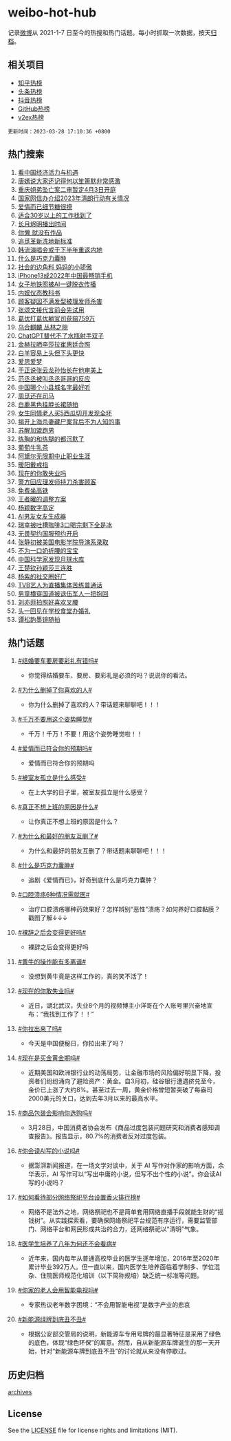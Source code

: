 # weibo-hot-hub

记录[微博](https://www.weibo.com)从 2021-1-7 日至今的热搜和热门话题。每小时抓取一次数据，按天[归档](archives)。

## 相关项目

- [知乎热榜](https://github.com/lonnyzhang423/zhihu-hot-hub)
- [头条热榜](https://github.com/lonnyzhang423/toutiao-hot-hub)
- [抖音热榜](https://github.com/lonnyzhang423/douyin-hot-hub)
- [GitHub热榜](https://github.com/lonnyzhang423/github-hot-hub)
- [v2ex热榜](https://github.com/lonnyzhang423/v2ex-hot-hub)


`更新时间：2023-03-28 17:10:36 +0800`

## 热门搜索

1. [看中国经济活力与机遇](https://m.weibo.cn/search?containerid=100103type%3D1%26t%3D10%26q%3D%23%E7%9C%8B%E4%B8%AD%E5%9B%BD%E7%BB%8F%E6%B5%8E%E6%B4%BB%E5%8A%9B%E4%B8%8E%E6%9C%BA%E9%81%87%23&stream_entry_id=51&isnewpage=1&extparam=seat%3D1%26filter_type%3Drealtimehot%26pos%3D0%26dgr%3D0%26cate%3D10103%26stream_entry_id%3D51%26c_type%3D51%26display_time%3D1679994635%26pre_seqid%3D1679994635544012709292&luicode=10000011&lfid=106003type%253D25%2526t%253D3%2526disable_hot%253D1%2526filter_type%253Drealtimehot)
1. [唐嫣说大家还记得何以笙箫默非常感激](https://m.weibo.cn/search?containerid=100103type%3D1%26t%3D10%26q%3D%23%E5%94%90%E5%AB%A3%E8%AF%B4%E5%A4%A7%E5%AE%B6%E8%BF%98%E8%AE%B0%E5%BE%97%E4%BD%95%E4%BB%A5%E7%AC%99%E7%AE%AB%E9%BB%98%E9%9D%9E%E5%B8%B8%E6%84%9F%E6%BF%80%23&stream_entry_id=31&isnewpage=1&extparam=seat%3D1%26filter_type%3Drealtimehot%26pos%3D0%26lcate%3D5001%26realpos%3D1%26dgr%3D0%26flag%3D2%26c_type%3D31%26q%3D%2523%25E5%2594%2590%25E5%25AB%25A3%25E8%25AF%25B4%25E5%25A4%25A7%25E5%25AE%25B6%25E8%25BF%2598%25E8%25AE%25B0%25E5%25BE%2597%25E4%25BD%2595%25E4%25BB%25A5%25E7%25AC%2599%25E7%25AE%25AB%25E9%25BB%2598%25E9%259D%259E%25E5%25B8%25B8%25E6%2584%259F%25E6%25BF%2580%2523%26band_rank%3D1%26cate%3D5001%26stream_entry_id%3D31%26display_time%3D1679994635%26pre_seqid%3D1679994635544012709292&luicode=10000011&lfid=106003type%253D25%2526t%253D3%2526disable_hot%253D1%2526filter_type%253Drealtimehot)
1. [重庆姐弟坠亡案二审暂定4月3日开庭](https://m.weibo.cn/search?containerid=100103type%3D1%26t%3D10%26q%3D%23%E9%87%8D%E5%BA%86%E5%A7%90%E5%BC%9F%E5%9D%A0%E4%BA%A1%E6%A1%88%E4%BA%8C%E5%AE%A1%E6%9A%82%E5%AE%9A4%E6%9C%883%E6%97%A5%E5%BC%80%E5%BA%AD%23&stream_entry_id=31&isnewpage=1&extparam=seat%3D1%26filter_type%3Drealtimehot%26pos%3D1%26lcate%3D5001%26realpos%3D2%26dgr%3D0%26flag%3D1%26c_type%3D31%26q%3D%2523%25E9%2587%258D%25E5%25BA%2586%25E5%25A7%2590%25E5%25BC%259F%25E5%259D%25A0%25E4%25BA%25A1%25E6%25A1%2588%25E4%25BA%258C%25E5%25AE%25A1%25E6%259A%2582%25E5%25AE%259A4%25E6%259C%25883%25E6%2597%25A5%25E5%25BC%2580%25E5%25BA%25AD%2523%26band_rank%3D2%26cate%3D5001%26stream_entry_id%3D31%26display_time%3D1679994635%26pre_seqid%3D1679994635544012709292&luicode=10000011&lfid=106003type%253D25%2526t%253D3%2526disable_hot%253D1%2526filter_type%253Drealtimehot)
1. [国家网信办介绍2023年清朗行动有关情况](https://m.weibo.cn/search?containerid=100103type%3D1%26t%3D10%26q%3D%23%E5%9B%BD%E5%AE%B6%E7%BD%91%E4%BF%A1%E5%8A%9E%E4%BB%8B%E7%BB%8D2023%E5%B9%B4%E6%B8%85%E6%9C%97%E8%A1%8C%E5%8A%A8%E6%9C%89%E5%85%B3%E6%83%85%E5%86%B5%23&stream_entry_id=31&isnewpage=1&extparam=seat%3D1%26filter_type%3Drealtimehot%26pos%3D2%26lcate%3D5001%26realpos%3D3%26dgr%3D0%26flag%3D0%26c_type%3D31%26q%3D%2523%25E5%259B%25BD%25E5%25AE%25B6%25E7%25BD%2591%25E4%25BF%25A1%25E5%258A%259E%25E4%25BB%258B%25E7%25BB%258D2023%25E5%25B9%25B4%25E6%25B8%2585%25E6%259C%2597%25E8%25A1%258C%25E5%258A%25A8%25E6%259C%2589%25E5%2585%25B3%25E6%2583%2585%25E5%2586%25B5%2523%26band_rank%3D3%26cate%3D5001%26stream_entry_id%3D31%26display_time%3D1679994635%26pre_seqid%3D1679994635544012709292&luicode=10000011&lfid=106003type%253D25%2526t%253D3%2526disable_hot%253D1%2526filter_type%253Drealtimehot)
1. [爱情而已细节糖很撩](https://m.weibo.cn/search?containerid=100103type%3D1%26t%3D10%26q%3D%23%E7%88%B1%E6%83%85%E8%80%8C%E5%B7%B2%E7%BB%86%E8%8A%82%E7%B3%96%E5%BE%88%E6%92%A9%23&stream_entry_id=31&isnewpage=1&extparam=seat%3D1%26filter_type%3Drealtimehot%26pos%3D3%26lcate%3D5001%26stream_entry_id%3D31%26dgr%3D0%26cate%3D5001%26c_type%3D31%26q%3D%2523%25E7%2588%25B1%25E6%2583%2585%25E8%2580%258C%25E5%25B7%25B2%25E7%25BB%2586%25E8%258A%2582%25E7%25B3%2596%25E5%25BE%2588%25E6%2592%25A9%2523%26topic_ad%3D1%26adid%3D184198%26band_rank%3D4%26display_time%3D1679994635%26pre_seqid%3D1679994635544012709292&luicode=10000011&lfid=106003type%253D25%2526t%253D3%2526disable_hot%253D1%2526filter_type%253Drealtimehot)
1. [适合30岁以上的工作找到了](https://m.weibo.cn/search?containerid=100103type%3D1%26t%3D10%26q%3D%23%E9%80%82%E5%90%8830%E5%B2%81%E4%BB%A5%E4%B8%8A%E7%9A%84%E5%B7%A5%E4%BD%9C%E6%89%BE%E5%88%B0%E4%BA%86%23&stream_entry_id=31&isnewpage=1&extparam=seat%3D1%26filter_type%3Drealtimehot%26pos%3D4%26lcate%3D5001%26realpos%3D4%26dgr%3D0%26flag%3D0%26c_type%3D31%26q%3D%2523%25E9%2580%2582%25E5%2590%258830%25E5%25B2%2581%25E4%25BB%25A5%25E4%25B8%258A%25E7%259A%2584%25E5%25B7%25A5%25E4%25BD%259C%25E6%2589%25BE%25E5%2588%25B0%25E4%25BA%2586%2523%26band_rank%3D4%26cate%3D5001%26stream_entry_id%3D31%26display_time%3D1679994635%26pre_seqid%3D1679994635544012709292&luicode=10000011&lfid=106003type%253D25%2526t%253D3%2526disable_hot%253D1%2526filter_type%253Drealtimehot)
1. [长月烬明播出时间](https://m.weibo.cn/search?containerid=100103type%3D1%26t%3D10%26q%3D%E9%95%BF%E6%9C%88%E7%83%AC%E6%98%8E%E6%92%AD%E5%87%BA%E6%97%B6%E9%97%B4&stream_entry_id=31&isnewpage=1&extparam=seat%3D1%26filter_type%3Drealtimehot%26pos%3D5%26lcate%3D5001%26realpos%3D5%26dgr%3D0%26flag%3D1%26c_type%3D31%26q%3D%25E9%2595%25BF%25E6%259C%2588%25E7%2583%25AC%25E6%2598%258E%25E6%2592%25AD%25E5%2587%25BA%25E6%2597%25B6%25E9%2597%25B4%26band_rank%3D5%26cate%3D5001%26stream_entry_id%3D31%26display_time%3D1679994635%26pre_seqid%3D1679994635544012709292&luicode=10000011&lfid=106003type%253D25%2526t%253D3%2526disable_hot%253D1%2526filter_type%253Drealtimehot)
1. [你懒 就没有作品](https://m.weibo.cn/search?containerid=100103type%3D1%26t%3D10%26q%3D%E4%BD%A0%E6%87%92+%E5%B0%B1%E6%B2%A1%E6%9C%89%E4%BD%9C%E5%93%81&stream_entry_id=31&isnewpage=1&extparam=seat%3D1%26filter_type%3Drealtimehot%26pos%3D6%26lcate%3D5001%26realpos%3D6%26dgr%3D0%26flag%3D16%26c_type%3D31%26q%3D%25E4%25BD%25A0%25E6%2587%2592%2520%25E5%25B0%25B1%25E6%25B2%25A1%25E6%259C%2589%25E4%25BD%259C%25E5%2593%2581%26band_rank%3D6%26cate%3D5001%26stream_entry_id%3D31%26display_time%3D1679994635%26pre_seqid%3D1679994635544012709292&luicode=10000011&lfid=106003type%253D25%2526t%253D3%2526disable_hot%253D1%2526filter_type%253Drealtimehot)
1. [追觅革新洗地新标准](https://m.weibo.cn/search?containerid=100103type%3D1%26t%3D10%26q%3D%23%E8%BF%BD%E8%A7%85%E9%9D%A9%E6%96%B0%E6%B4%97%E5%9C%B0%E6%96%B0%E6%A0%87%E5%87%86%23&stream_entry_id=31&isnewpage=1&extparam=seat%3D1%26filter_type%3Drealtimehot%26pos%3D7%26lcate%3D5001%26stream_entry_id%3D31%26dgr%3D0%26cate%3D5001%26c_type%3D31%26q%3D%2523%25E8%25BF%25BD%25E8%25A7%2585%25E9%259D%25A9%25E6%2596%25B0%25E6%25B4%2597%25E5%259C%25B0%25E6%2596%25B0%25E6%25A0%2587%25E5%2587%2586%2523%26topic_ad%3D1%26adid%3D183690%26band_rank%3D7%26display_time%3D1679994635%26pre_seqid%3D1679994635544012709292&luicode=10000011&lfid=106003type%253D25%2526t%253D3%2526disable_hot%253D1%2526filter_type%253Drealtimehot)
1. [韩流演唱会或于下半年重返内地](https://m.weibo.cn/search?containerid=100103type%3D1%26t%3D10%26q%3D%23%E9%9F%A9%E6%B5%81%E6%BC%94%E5%94%B1%E4%BC%9A%E6%88%96%E4%BA%8E%E4%B8%8B%E5%8D%8A%E5%B9%B4%E9%87%8D%E8%BF%94%E5%86%85%E5%9C%B0%23&stream_entry_id=31&isnewpage=1&extparam=seat%3D1%26filter_type%3Drealtimehot%26pos%3D8%26lcate%3D5001%26realpos%3D7%26dgr%3D0%26flag%3D1%26c_type%3D31%26q%3D%2523%25E9%259F%25A9%25E6%25B5%2581%25E6%25BC%2594%25E5%2594%25B1%25E4%25BC%259A%25E6%2588%2596%25E4%25BA%258E%25E4%25B8%258B%25E5%258D%258A%25E5%25B9%25B4%25E9%2587%258D%25E8%25BF%2594%25E5%2586%2585%25E5%259C%25B0%2523%26band_rank%3D7%26cate%3D5001%26stream_entry_id%3D31%26display_time%3D1679994635%26pre_seqid%3D1679994635544012709292&luicode=10000011&lfid=106003type%253D25%2526t%253D3%2526disable_hot%253D1%2526filter_type%253Drealtimehot)
1. [什么是巧克力囊肿](https://m.weibo.cn/search?containerid=100103type%3D1%26t%3D10%26q%3D%23%E4%BB%80%E4%B9%88%E6%98%AF%E5%B7%A7%E5%85%8B%E5%8A%9B%E5%9B%8A%E8%82%BF%23&stream_entry_id=31&isnewpage=1&extparam=seat%3D1%26filter_type%3Drealtimehot%26pos%3D9%26lcate%3D5001%26realpos%3D8%26dgr%3D0%26flag%3D0%26c_type%3D31%26q%3D%2523%25E4%25BB%2580%25E4%25B9%2588%25E6%2598%25AF%25E5%25B7%25A7%25E5%2585%258B%25E5%258A%259B%25E5%259B%258A%25E8%2582%25BF%2523%26band_rank%3D8%26cate%3D5001%26stream_entry_id%3D31%26display_time%3D1679994635%26pre_seqid%3D1679994635544012709292&luicode=10000011&lfid=106003type%253D25%2526t%253D3%2526disable_hot%253D1%2526filter_type%253Drealtimehot)
1. [社会的边角料 妈妈的小骄傲](https://m.weibo.cn/search?containerid=100103type%3D1%26t%3D10%26q%3D%E7%A4%BE%E4%BC%9A%E7%9A%84%E8%BE%B9%E8%A7%92%E6%96%99+%E5%A6%88%E5%A6%88%E7%9A%84%E5%B0%8F%E9%AA%84%E5%82%B2&stream_entry_id=31&isnewpage=1&extparam=seat%3D1%26filter_type%3Drealtimehot%26pos%3D10%26lcate%3D5001%26realpos%3D9%26dgr%3D0%26flag%3D0%26c_type%3D31%26q%3D%25E7%25A4%25BE%25E4%25BC%259A%25E7%259A%2584%25E8%25BE%25B9%25E8%25A7%2592%25E6%2596%2599%2520%25E5%25A6%2588%25E5%25A6%2588%25E7%259A%2584%25E5%25B0%258F%25E9%25AA%2584%25E5%2582%25B2%26band_rank%3D9%26cate%3D5001%26stream_entry_id%3D31%26display_time%3D1679994635%26pre_seqid%3D1679994635544012709292&luicode=10000011&lfid=106003type%253D25%2526t%253D3%2526disable_hot%253D1%2526filter_type%253Drealtimehot)
1. [iPhone13成2022年中国最畅销手机](https://m.weibo.cn/search?containerid=100103type%3D1%26t%3D10%26q%3D%23iPhone13%E6%88%902022%E5%B9%B4%E4%B8%AD%E5%9B%BD%E6%9C%80%E7%95%85%E9%94%80%E6%89%8B%E6%9C%BA%23&stream_entry_id=31&isnewpage=1&extparam=seat%3D1%26filter_type%3Drealtimehot%26pos%3D11%26lcate%3D5001%26realpos%3D10%26dgr%3D0%26flag%3D0%26c_type%3D31%26q%3D%2523iPhone13%25E6%2588%25902022%25E5%25B9%25B4%25E4%25B8%25AD%25E5%259B%25BD%25E6%259C%2580%25E7%2595%2585%25E9%2594%2580%25E6%2589%258B%25E6%259C%25BA%2523%26band_rank%3D10%26cate%3D5001%26stream_entry_id%3D31%26display_time%3D1679994635%26pre_seqid%3D1679994635544012709292&luicode=10000011&lfid=106003type%253D25%2526t%253D3%2526disable_hot%253D1%2526filter_type%253Drealtimehot)
1. [女子地铁照被AI一键脱衣传播](https://m.weibo.cn/search?containerid=100103type%3D1%26t%3D10%26q%3D%23%E5%A5%B3%E5%AD%90%E5%9C%B0%E9%93%81%E7%85%A7%E8%A2%ABAI%E4%B8%80%E9%94%AE%E8%84%B1%E8%A1%A3%E4%BC%A0%E6%92%AD%23&stream_entry_id=31&isnewpage=1&extparam=seat%3D1%26filter_type%3Drealtimehot%26pos%3D12%26lcate%3D5001%26realpos%3D11%26dgr%3D0%26flag%3D2%26c_type%3D31%26q%3D%2523%25E5%25A5%25B3%25E5%25AD%2590%25E5%259C%25B0%25E9%2593%2581%25E7%2585%25A7%25E8%25A2%25ABAI%25E4%25B8%2580%25E9%2594%25AE%25E8%2584%25B1%25E8%25A1%25A3%25E4%25BC%25A0%25E6%2592%25AD%2523%26band_rank%3D11%26cate%3D5001%26stream_entry_id%3D31%26display_time%3D1679994635%26pre_seqid%3D1679994635544012709292&luicode=10000011&lfid=106003type%253D25%2526t%253D3%2526disable_hot%253D1%2526filter_type%253Drealtimehot)
1. [内娱仪态教科书](https://m.weibo.cn/search?containerid=100103type%3D1%26t%3D10%26q%3D%23%E5%86%85%E5%A8%B1%E4%BB%AA%E6%80%81%E6%95%99%E7%A7%91%E4%B9%A6%23&stream_entry_id=31&isnewpage=1&extparam=seat%3D1%26filter_type%3Drealtimehot%26pos%3D13%26lcate%3D5001%26realpos%3D12%26dgr%3D0%26flag%3D1%26c_type%3D31%26q%3D%2523%25E5%2586%2585%25E5%25A8%25B1%25E4%25BB%25AA%25E6%2580%2581%25E6%2595%2599%25E7%25A7%2591%25E4%25B9%25A6%2523%26band_rank%3D12%26cate%3D5001%26stream_entry_id%3D31%26display_time%3D1679994635%26pre_seqid%3D1679994635544012709292&luicode=10000011&lfid=106003type%253D25%2526t%253D3%2526disable_hot%253D1%2526filter_type%253Drealtimehot)
1. [顾客疑因不满发型被理发师杀害](https://m.weibo.cn/search?containerid=100103type%3D1%26t%3D10%26q%3D%23%E9%A1%BE%E5%AE%A2%E7%96%91%E5%9B%A0%E4%B8%8D%E6%BB%A1%E5%8F%91%E5%9E%8B%E8%A2%AB%E7%90%86%E5%8F%91%E5%B8%88%E6%9D%80%E5%AE%B3%23&stream_entry_id=31&isnewpage=1&extparam=seat%3D1%26filter_type%3Drealtimehot%26pos%3D14%26lcate%3D5001%26realpos%3D13%26dgr%3D0%26flag%3D0%26c_type%3D31%26q%3D%2523%25E9%25A1%25BE%25E5%25AE%25A2%25E7%2596%2591%25E5%259B%25A0%25E4%25B8%258D%25E6%25BB%25A1%25E5%258F%2591%25E5%259E%258B%25E8%25A2%25AB%25E7%2590%2586%25E5%258F%2591%25E5%25B8%2588%25E6%259D%2580%25E5%25AE%25B3%2523%26band_rank%3D13%26cate%3D5001%26stream_entry_id%3D31%26display_time%3D1679994635%26pre_seqid%3D1679994635544012709292&luicode=10000011&lfid=106003type%253D25%2526t%253D3%2526disable_hot%253D1%2526filter_type%253Drealtimehot)
1. [张颂文接代言前会先试用](https://m.weibo.cn/search?containerid=100103type%3D1%26t%3D10%26q%3D%23%E5%BC%A0%E9%A2%82%E6%96%87%E6%8E%A5%E4%BB%A3%E8%A8%80%E5%89%8D%E4%BC%9A%E5%85%88%E8%AF%95%E7%94%A8%23&stream_entry_id=31&isnewpage=1&extparam=seat%3D1%26filter_type%3Drealtimehot%26pos%3D15%26lcate%3D5001%26realpos%3D14%26dgr%3D0%26flag%3D1%26c_type%3D31%26q%3D%2523%25E5%25BC%25A0%25E9%25A2%2582%25E6%2596%2587%25E6%258E%25A5%25E4%25BB%25A3%25E8%25A8%2580%25E5%2589%258D%25E4%25BC%259A%25E5%2585%2588%25E8%25AF%2595%25E7%2594%25A8%2523%26band_rank%3D14%26cate%3D5001%26stream_entry_id%3D31%26display_time%3D1679994635%26pre_seqid%3D1679994635544012709292&luicode=10000011&lfid=106003type%253D25%2526t%253D3%2526disable_hot%253D1%2526filter_type%253Drealtimehot)
1. [葛优打葛优躺官司获赔759万](https://m.weibo.cn/search?containerid=100103type%3D1%26t%3D10%26q%3D%23%E8%91%9B%E4%BC%98%E6%89%93%E8%91%9B%E4%BC%98%E8%BA%BA%E5%AE%98%E5%8F%B8%E8%8E%B7%E8%B5%94759%E4%B8%87%23&stream_entry_id=31&isnewpage=1&extparam=seat%3D1%26filter_type%3Drealtimehot%26pos%3D16%26lcate%3D5001%26realpos%3D15%26dgr%3D0%26flag%3D1%26c_type%3D31%26q%3D%2523%25E8%2591%259B%25E4%25BC%2598%25E6%2589%2593%25E8%2591%259B%25E4%25BC%2598%25E8%25BA%25BA%25E5%25AE%2598%25E5%258F%25B8%25E8%258E%25B7%25E8%25B5%2594759%25E4%25B8%2587%2523%26band_rank%3D15%26cate%3D5001%26stream_entry_id%3D31%26display_time%3D1679994635%26pre_seqid%3D1679994635544012709292&luicode=10000011&lfid=106003type%253D25%2526t%253D3%2526disable_hot%253D1%2526filter_type%253Drealtimehot)
1. [乌合麒麟 丛林之隙](https://m.weibo.cn/search?containerid=100103type%3D1%26t%3D10%26q%3D%E4%B9%8C%E5%90%88%E9%BA%92%E9%BA%9F+%E4%B8%9B%E6%9E%97%E4%B9%8B%E9%9A%99&stream_entry_id=31&isnewpage=1&extparam=seat%3D1%26filter_type%3Drealtimehot%26pos%3D17%26lcate%3D5001%26realpos%3D16%26dgr%3D0%26flag%3D0%26c_type%3D31%26q%3D%25E4%25B9%258C%25E5%2590%2588%25E9%25BA%2592%25E9%25BA%259F%2520%25E4%25B8%259B%25E6%259E%2597%25E4%25B9%258B%25E9%259A%2599%26band_rank%3D16%26cate%3D5001%26stream_entry_id%3D31%26display_time%3D1679994635%26pre_seqid%3D1679994635544012709292&luicode=10000011&lfid=106003type%253D25%2526t%253D3%2526disable_hot%253D1%2526filter_type%253Drealtimehot)
1. [ChatGPT替代不了水瓶射手双子](https://m.weibo.cn/search?containerid=100103type%3D1%26t%3D10%26q%3D%23ChatGPT%E6%9B%BF%E4%BB%A3%E4%B8%8D%E4%BA%86%E6%B0%B4%E7%93%B6%E5%B0%84%E6%89%8B%E5%8F%8C%E5%AD%90%23&stream_entry_id=31&isnewpage=1&extparam=seat%3D1%26filter_type%3Drealtimehot%26pos%3D18%26lcate%3D5001%26realpos%3D17%26dgr%3D0%26flag%3D0%26c_type%3D31%26q%3D%2523ChatGPT%25E6%259B%25BF%25E4%25BB%25A3%25E4%25B8%258D%25E4%25BA%2586%25E6%25B0%25B4%25E7%2593%25B6%25E5%25B0%2584%25E6%2589%258B%25E5%258F%258C%25E5%25AD%2590%2523%26band_rank%3D17%26cate%3D5001%26stream_entry_id%3D31%26display_time%3D1679994635%26pre_seqid%3D1679994635544012709292&luicode=10000011&lfid=106003type%253D25%2526t%253D3%2526disable_hot%253D1%2526filter_type%253Drealtimehot)
1. [金赫拉晒李莎拉崔惠廷合照](https://m.weibo.cn/search?containerid=100103type%3D1%26t%3D10%26q%3D%23%E9%87%91%E8%B5%AB%E6%8B%89%E6%99%92%E6%9D%8E%E8%8E%8E%E6%8B%89%E5%B4%94%E6%83%A0%E5%BB%B7%E5%90%88%E7%85%A7%23&stream_entry_id=31&isnewpage=1&extparam=seat%3D1%26filter_type%3Drealtimehot%26pos%3D19%26lcate%3D5001%26realpos%3D18%26dgr%3D0%26flag%3D1%26c_type%3D31%26q%3D%2523%25E9%2587%2591%25E8%25B5%25AB%25E6%258B%2589%25E6%2599%2592%25E6%259D%258E%25E8%258E%258E%25E6%258B%2589%25E5%25B4%2594%25E6%2583%25A0%25E5%25BB%25B7%25E5%2590%2588%25E7%2585%25A7%2523%26band_rank%3D18%26cate%3D5001%26stream_entry_id%3D31%26display_time%3D1679994635%26pre_seqid%3D1679994635544012709292&luicode=10000011&lfid=106003type%253D25%2526t%253D3%2526disable_hot%253D1%2526filter_type%253Drealtimehot)
1. [白羊容易上头但下头更快](https://m.weibo.cn/search?containerid=100103type%3D1%26t%3D10%26q%3D%23%E7%99%BD%E7%BE%8A%E5%AE%B9%E6%98%93%E4%B8%8A%E5%A4%B4%E4%BD%86%E4%B8%8B%E5%A4%B4%E6%9B%B4%E5%BF%AB%23&stream_entry_id=31&isnewpage=1&extparam=seat%3D1%26filter_type%3Drealtimehot%26pos%3D20%26lcate%3D5001%26realpos%3D19%26dgr%3D0%26flag%3D1%26c_type%3D31%26q%3D%2523%25E7%2599%25BD%25E7%25BE%258A%25E5%25AE%25B9%25E6%2598%2593%25E4%25B8%258A%25E5%25A4%25B4%25E4%25BD%2586%25E4%25B8%258B%25E5%25A4%25B4%25E6%259B%25B4%25E5%25BF%25AB%2523%26band_rank%3D19%26cate%3D5001%26stream_entry_id%3D31%26display_time%3D1679994635%26pre_seqid%3D1679994635544012709292&luicode=10000011&lfid=106003type%253D25%2526t%253D3%2526disable_hot%253D1%2526filter_type%253Drealtimehot)
1. [爱思爱梦](https://m.weibo.cn/search?containerid=100103type%3D1%26t%3D10%26q%3D%E7%88%B1%E6%80%9D%E7%88%B1%E6%A2%A6&stream_entry_id=31&isnewpage=1&extparam=seat%3D1%26filter_type%3Drealtimehot%26pos%3D21%26lcate%3D5001%26realpos%3D20%26dgr%3D0%26flag%3D1%26c_type%3D31%26q%3D%25E7%2588%25B1%25E6%2580%259D%25E7%2588%25B1%25E6%25A2%25A6%26band_rank%3D20%26cate%3D5001%26stream_entry_id%3D31%26display_time%3D1679994635%26pre_seqid%3D1679994635544012709292&luicode=10000011&lfid=106003type%253D25%2526t%253D3%2526disable_hot%253D1%2526filter_type%253Drealtimehot)
1. [于正说张云龙孙怡长在他审美上](https://m.weibo.cn/search?containerid=100103type%3D1%26t%3D10%26q%3D%23%E4%BA%8E%E6%AD%A3%E8%AF%B4%E5%BC%A0%E4%BA%91%E9%BE%99%E5%AD%99%E6%80%A1%E9%95%BF%E5%9C%A8%E4%BB%96%E5%AE%A1%E7%BE%8E%E4%B8%8A%23&stream_entry_id=31&isnewpage=1&extparam=seat%3D1%26filter_type%3Drealtimehot%26pos%3D22%26lcate%3D5001%26realpos%3D21%26dgr%3D0%26flag%3D1%26c_type%3D31%26q%3D%2523%25E4%25BA%258E%25E6%25AD%25A3%25E8%25AF%25B4%25E5%25BC%25A0%25E4%25BA%2591%25E9%25BE%2599%25E5%25AD%2599%25E6%2580%25A1%25E9%2595%25BF%25E5%259C%25A8%25E4%25BB%2596%25E5%25AE%25A1%25E7%25BE%258E%25E4%25B8%258A%2523%26band_rank%3D21%26cate%3D5001%26stream_entry_id%3D31%26display_time%3D1679994635%26pre_seqid%3D1679994635544012709292&luicode=10000011&lfid=106003type%253D25%2526t%253D3%2526disable_hot%253D1%2526filter_type%253Drealtimehot)
1. [范丞丞被叫丞丞哥哥的反应](https://m.weibo.cn/search?containerid=100103type%3D1%26t%3D10%26q%3D%23%E8%8C%83%E4%B8%9E%E4%B8%9E%E8%A2%AB%E5%8F%AB%E4%B8%9E%E4%B8%9E%E5%93%A5%E5%93%A5%E7%9A%84%E5%8F%8D%E5%BA%94%23&stream_entry_id=31&isnewpage=1&extparam=seat%3D1%26filter_type%3Drealtimehot%26pos%3D23%26lcate%3D5001%26realpos%3D22%26dgr%3D0%26flag%3D1%26c_type%3D31%26q%3D%2523%25E8%258C%2583%25E4%25B8%259E%25E4%25B8%259E%25E8%25A2%25AB%25E5%258F%25AB%25E4%25B8%259E%25E4%25B8%259E%25E5%2593%25A5%25E5%2593%25A5%25E7%259A%2584%25E5%258F%258D%25E5%25BA%2594%2523%26band_rank%3D22%26cate%3D5001%26stream_entry_id%3D31%26display_time%3D1679994635%26pre_seqid%3D1679994635544012709292&luicode=10000011&lfid=106003type%253D25%2526t%253D3%2526disable_hot%253D1%2526filter_type%253Drealtimehot)
1. [中国哪个小县城名字最好听](https://m.weibo.cn/search?containerid=100103type%3D1%26t%3D10%26q%3D%23%E4%B8%AD%E5%9B%BD%E5%93%AA%E4%B8%AA%E5%B0%8F%E5%8E%BF%E5%9F%8E%E5%90%8D%E5%AD%97%E6%9C%80%E5%A5%BD%E5%90%AC%23&stream_entry_id=31&isnewpage=1&extparam=seat%3D1%26filter_type%3Drealtimehot%26pos%3D24%26lcate%3D5001%26realpos%3D23%26dgr%3D0%26flag%3D0%26c_type%3D31%26q%3D%2523%25E4%25B8%25AD%25E5%259B%25BD%25E5%2593%25AA%25E4%25B8%25AA%25E5%25B0%258F%25E5%258E%25BF%25E5%259F%258E%25E5%2590%258D%25E5%25AD%2597%25E6%259C%2580%25E5%25A5%25BD%25E5%2590%25AC%2523%26band_rank%3D23%26cate%3D5001%26stream_entry_id%3D31%26display_time%3D1679994635%26pre_seqid%3D1679994635544012709292&luicode=10000011&lfid=106003type%253D25%2526t%253D3%2526disable_hot%253D1%2526filter_type%253Drealtimehot)
1. [周觅还在司马](https://m.weibo.cn/search?containerid=100103type%3D1%26t%3D10%26q%3D%E5%91%A8%E8%A7%85%E8%BF%98%E5%9C%A8%E5%8F%B8%E9%A9%AC&stream_entry_id=31&isnewpage=1&extparam=seat%3D1%26filter_type%3Drealtimehot%26pos%3D25%26lcate%3D5001%26realpos%3D24%26dgr%3D0%26flag%3D1%26c_type%3D31%26q%3D%25E5%2591%25A8%25E8%25A7%2585%25E8%25BF%2598%25E5%259C%25A8%25E5%258F%25B8%25E9%25A9%25AC%26band_rank%3D24%26cate%3D5001%26stream_entry_id%3D31%26display_time%3D1679994635%26pre_seqid%3D1679994635544012709292&luicode=10000011&lfid=106003type%253D25%2526t%253D3%2526disable_hot%253D1%2526filter_type%253Drealtimehot)
1. [白鹿黑色挂脖长裙随拍](https://m.weibo.cn/search?containerid=100103type%3D1%26t%3D10%26q%3D%23%E7%99%BD%E9%B9%BF%E9%BB%91%E8%89%B2%E6%8C%82%E8%84%96%E9%95%BF%E8%A3%99%E9%9A%8F%E6%8B%8D%23&stream_entry_id=31&isnewpage=1&extparam=seat%3D1%26filter_type%3Drealtimehot%26pos%3D26%26lcate%3D5001%26realpos%3D25%26dgr%3D0%26flag%3D1%26c_type%3D31%26q%3D%2523%25E7%2599%25BD%25E9%25B9%25BF%25E9%25BB%2591%25E8%2589%25B2%25E6%258C%2582%25E8%2584%2596%25E9%2595%25BF%25E8%25A3%2599%25E9%259A%258F%25E6%258B%258D%2523%26band_rank%3D25%26cate%3D5001%26stream_entry_id%3D31%26display_time%3D1679994635%26pre_seqid%3D1679994635544012709292&luicode=10000011&lfid=106003type%253D25%2526t%253D3%2526disable_hot%253D1%2526filter_type%253Drealtimehot)
1. [女生同情老人买5西瓜切开发现全坏](https://m.weibo.cn/search?containerid=100103type%3D1%26t%3D10%26q%3D%23%E5%A5%B3%E7%94%9F%E5%90%8C%E6%83%85%E8%80%81%E4%BA%BA%E4%B9%B05%E8%A5%BF%E7%93%9C%E5%88%87%E5%BC%80%E5%8F%91%E7%8E%B0%E5%85%A8%E5%9D%8F%23&stream_entry_id=31&isnewpage=1&extparam=seat%3D1%26filter_type%3Drealtimehot%26pos%3D27%26lcate%3D5001%26realpos%3D26%26dgr%3D0%26flag%3D0%26c_type%3D31%26q%3D%2523%25E5%25A5%25B3%25E7%2594%259F%25E5%2590%258C%25E6%2583%2585%25E8%2580%2581%25E4%25BA%25BA%25E4%25B9%25B05%25E8%25A5%25BF%25E7%2593%259C%25E5%2588%2587%25E5%25BC%2580%25E5%258F%2591%25E7%258E%25B0%25E5%2585%25A8%25E5%259D%258F%2523%26band_rank%3D26%26cate%3D5001%26stream_entry_id%3D31%26display_time%3D1679994635%26pre_seqid%3D1679994635544012709292&luicode=10000011&lfid=106003type%253D25%2526t%253D3%2526disable_hot%253D1%2526filter_type%253Drealtimehot)
1. [揭开上海杀妻藏尸案背后不为人知的事](https://m.weibo.cn/search?containerid=100103type%3D1%26t%3D10%26q%3D%23%E6%8F%AD%E5%BC%80%E4%B8%8A%E6%B5%B7%E6%9D%80%E5%A6%BB%E8%97%8F%E5%B0%B8%E6%A1%88%E8%83%8C%E5%90%8E%E4%B8%8D%E4%B8%BA%E4%BA%BA%E7%9F%A5%E7%9A%84%E4%BA%8B%23&stream_entry_id=31&isnewpage=1&extparam=seat%3D1%26filter_type%3Drealtimehot%26pos%3D28%26lcate%3D5001%26realpos%3D27%26dgr%3D0%26flag%3D0%26c_type%3D31%26q%3D%2523%25E6%258F%25AD%25E5%25BC%2580%25E4%25B8%258A%25E6%25B5%25B7%25E6%259D%2580%25E5%25A6%25BB%25E8%2597%258F%25E5%25B0%25B8%25E6%25A1%2588%25E8%2583%258C%25E5%2590%258E%25E4%25B8%258D%25E4%25B8%25BA%25E4%25BA%25BA%25E7%259F%25A5%25E7%259A%2584%25E4%25BA%258B%2523%26band_rank%3D27%26cate%3D5001%26stream_entry_id%3D31%26display_time%3D1679994635%26pre_seqid%3D1679994635544012709292&luicode=10000011&lfid=106003type%253D25%2526t%253D3%2526disable_hot%253D1%2526filter_type%253Drealtimehot)
1. [苏醒加盟跑男](https://m.weibo.cn/search?containerid=100103type%3D1%26t%3D10%26q%3D%23%E8%8B%8F%E9%86%92%E5%8A%A0%E7%9B%9F%E8%B7%91%E7%94%B7%23&stream_entry_id=31&isnewpage=1&extparam=seat%3D1%26filter_type%3Drealtimehot%26pos%3D29%26lcate%3D5001%26realpos%3D28%26dgr%3D0%26flag%3D0%26c_type%3D31%26q%3D%2523%25E8%258B%258F%25E9%2586%2592%25E5%258A%25A0%25E7%259B%259F%25E8%25B7%2591%25E7%2594%25B7%2523%26band_rank%3D28%26cate%3D5001%26stream_entry_id%3D31%26display_time%3D1679994635%26pre_seqid%3D1679994635544012709292&luicode=10000011&lfid=106003type%253D25%2526t%253D3%2526disable_hot%253D1%2526filter_type%253Drealtimehot)
1. [练胸的和练腿的都沉默了](https://m.weibo.cn/search?containerid=100103type%3D1%26t%3D10%26q%3D%23%E7%BB%83%E8%83%B8%E7%9A%84%E5%92%8C%E7%BB%83%E8%85%BF%E7%9A%84%E9%83%BD%E6%B2%89%E9%BB%98%E4%BA%86%23&stream_entry_id=31&isnewpage=1&extparam=seat%3D1%26filter_type%3Drealtimehot%26pos%3D30%26lcate%3D5001%26realpos%3D29%26dgr%3D0%26flag%3D1%26c_type%3D31%26q%3D%2523%25E7%25BB%2583%25E8%2583%25B8%25E7%259A%2584%25E5%2592%258C%25E7%25BB%2583%25E8%2585%25BF%25E7%259A%2584%25E9%2583%25BD%25E6%25B2%2589%25E9%25BB%2598%25E4%25BA%2586%2523%26band_rank%3D29%26cate%3D5001%26stream_entry_id%3D31%26display_time%3D1679994635%26pre_seqid%3D1679994635544012709292&luicode=10000011&lfid=106003type%253D25%2526t%253D3%2526disable_hot%253D1%2526filter_type%253Drealtimehot)
1. [葡萄牛乳茶](https://m.weibo.cn/search?containerid=100103type%3D1%26t%3D10%26q%3D%23%E8%91%A1%E8%90%84%E7%89%9B%E4%B9%B3%E8%8C%B6%23&stream_entry_id=31&isnewpage=1&extparam=seat%3D1%26filter_type%3Drealtimehot%26pos%3D31%26lcate%3D5001%26realpos%3D30%26dgr%3D0%26flag%3D1%26c_type%3D31%26q%3D%2523%25E8%2591%25A1%25E8%2590%2584%25E7%2589%259B%25E4%25B9%25B3%25E8%258C%25B6%2523%26band_rank%3D30%26cate%3D5001%26stream_entry_id%3D31%26display_time%3D1679994635%26pre_seqid%3D1679994635544012709292&luicode=10000011&lfid=106003type%253D25%2526t%253D3%2526disable_hot%253D1%2526filter_type%253Drealtimehot)
1. [阿黛尔无限期中止职业生涯](https://m.weibo.cn/search?containerid=100103type%3D1%26t%3D10%26q%3D%23%E9%98%BF%E9%BB%9B%E5%B0%94%E6%97%A0%E9%99%90%E6%9C%9F%E4%B8%AD%E6%AD%A2%E8%81%8C%E4%B8%9A%E7%94%9F%E6%B6%AF%23&stream_entry_id=31&isnewpage=1&extparam=seat%3D1%26filter_type%3Drealtimehot%26pos%3D32%26lcate%3D5001%26realpos%3D31%26dgr%3D0%26flag%3D0%26c_type%3D31%26q%3D%2523%25E9%2598%25BF%25E9%25BB%259B%25E5%25B0%2594%25E6%2597%25A0%25E9%2599%2590%25E6%259C%259F%25E4%25B8%25AD%25E6%25AD%25A2%25E8%2581%258C%25E4%25B8%259A%25E7%2594%259F%25E6%25B6%25AF%2523%26band_rank%3D31%26cate%3D5001%26stream_entry_id%3D31%26display_time%3D1679994635%26pre_seqid%3D1679994635544012709292&luicode=10000011&lfid=106003type%253D25%2526t%253D3%2526disable_hot%253D1%2526filter_type%253Drealtimehot)
1. [暖阳戴戒指](https://m.weibo.cn/search?containerid=100103type%3D1%26t%3D10%26q%3D%23%E6%9A%96%E9%98%B3%E6%88%B4%E6%88%92%E6%8C%87%23&stream_entry_id=31&isnewpage=1&extparam=seat%3D1%26filter_type%3Drealtimehot%26pos%3D33%26lcate%3D5001%26realpos%3D32%26dgr%3D0%26flag%3D1%26c_type%3D31%26q%3D%2523%25E6%259A%2596%25E9%2598%25B3%25E6%2588%25B4%25E6%2588%2592%25E6%258C%2587%2523%26band_rank%3D32%26cate%3D5001%26stream_entry_id%3D31%26display_time%3D1679994635%26pre_seqid%3D1679994635544012709292&luicode=10000011&lfid=106003type%253D25%2526t%253D3%2526disable_hot%253D1%2526filter_type%253Drealtimehot)
1. [现在的你敢失业吗](https://m.weibo.cn/search?containerid=100103type%3D1%26t%3D10%26q%3D%23%E7%8E%B0%E5%9C%A8%E7%9A%84%E4%BD%A0%E6%95%A2%E5%A4%B1%E4%B8%9A%E5%90%97%23&stream_entry_id=31&isnewpage=1&extparam=seat%3D1%26filter_type%3Drealtimehot%26pos%3D34%26lcate%3D5001%26realpos%3D33%26dgr%3D0%26flag%3D1%26c_type%3D31%26q%3D%2523%25E7%258E%25B0%25E5%259C%25A8%25E7%259A%2584%25E4%25BD%25A0%25E6%2595%25A2%25E5%25A4%25B1%25E4%25B8%259A%25E5%2590%2597%2523%26band_rank%3D33%26cate%3D5001%26stream_entry_id%3D31%26display_time%3D1679994635%26pre_seqid%3D1679994635544012709292&luicode=10000011&lfid=106003type%253D25%2526t%253D3%2526disable_hot%253D1%2526filter_type%253Drealtimehot)
1. [警方回应理发师持刀杀害顾客](https://m.weibo.cn/search?containerid=100103type%3D1%26t%3D10%26q%3D%23%E8%AD%A6%E6%96%B9%E5%9B%9E%E5%BA%94%E7%90%86%E5%8F%91%E5%B8%88%E6%8C%81%E5%88%80%E6%9D%80%E5%AE%B3%E9%A1%BE%E5%AE%A2%23&stream_entry_id=31&isnewpage=1&extparam=seat%3D1%26filter_type%3Drealtimehot%26pos%3D35%26lcate%3D5001%26realpos%3D34%26dgr%3D0%26flag%3D1%26c_type%3D31%26q%3D%2523%25E8%25AD%25A6%25E6%2596%25B9%25E5%259B%259E%25E5%25BA%2594%25E7%2590%2586%25E5%258F%2591%25E5%25B8%2588%25E6%258C%2581%25E5%2588%2580%25E6%259D%2580%25E5%25AE%25B3%25E9%25A1%25BE%25E5%25AE%25A2%2523%26band_rank%3D34%26cate%3D5001%26stream_entry_id%3D31%26display_time%3D1679994635%26pre_seqid%3D1679994635544012709292&luicode=10000011&lfid=106003type%253D25%2526t%253D3%2526disable_hot%253D1%2526filter_type%253Drealtimehot)
1. [免费坐高铁](https://m.weibo.cn/search?containerid=100103type%3D1%26t%3D10%26q%3D%E5%85%8D%E8%B4%B9%E5%9D%90%E9%AB%98%E9%93%81&stream_entry_id=31&isnewpage=1&extparam=seat%3D1%26filter_type%3Drealtimehot%26pos%3D36%26lcate%3D5001%26realpos%3D35%26dgr%3D0%26flag%3D0%26c_type%3D31%26q%3D%25E5%2585%258D%25E8%25B4%25B9%25E5%259D%2590%25E9%25AB%2598%25E9%2593%2581%26band_rank%3D35%26cate%3D5001%26stream_entry_id%3D31%26display_time%3D1679994635%26pre_seqid%3D1679994635544012709292&luicode=10000011&lfid=106003type%253D25%2526t%253D3%2526disable_hot%253D1%2526filter_type%253Drealtimehot)
1. [王者曜的调整方案](https://m.weibo.cn/search?containerid=100103type%3D1%26t%3D10%26q%3D%23%E7%8E%8B%E8%80%85%E6%9B%9C%E7%9A%84%E8%B0%83%E6%95%B4%E6%96%B9%E6%A1%88%23&stream_entry_id=31&isnewpage=1&extparam=seat%3D1%26filter_type%3Drealtimehot%26pos%3D37%26lcate%3D5001%26realpos%3D36%26dgr%3D0%26flag%3D1%26c_type%3D31%26q%3D%2523%25E7%258E%258B%25E8%2580%2585%25E6%259B%259C%25E7%259A%2584%25E8%25B0%2583%25E6%2595%25B4%25E6%2596%25B9%25E6%25A1%2588%2523%26band_rank%3D36%26cate%3D5001%26stream_entry_id%3D31%26display_time%3D1679994635%26pre_seqid%3D1679994635544012709292&luicode=10000011&lfid=106003type%253D25%2526t%253D3%2526disable_hot%253D1%2526filter_type%253Drealtimehot)
1. [杨颖数字高定](https://m.weibo.cn/search?containerid=100103type%3D1%26t%3D10%26q%3D%E6%9D%A8%E9%A2%96%E6%95%B0%E5%AD%97%E9%AB%98%E5%AE%9A&stream_entry_id=31&isnewpage=1&extparam=seat%3D1%26filter_type%3Drealtimehot%26pos%3D38%26lcate%3D5001%26realpos%3D37%26dgr%3D0%26flag%3D0%26c_type%3D31%26q%3D%25E6%259D%25A8%25E9%25A2%2596%25E6%2595%25B0%25E5%25AD%2597%25E9%25AB%2598%25E5%25AE%259A%26band_rank%3D37%26cate%3D5001%26stream_entry_id%3D31%26display_time%3D1679994635%26pre_seqid%3D1679994635544012709292&luicode=10000011&lfid=106003type%253D25%2526t%253D3%2526disable_hot%253D1%2526filter_type%253Drealtimehot)
1. [AI男友女友生成器](https://m.weibo.cn/search?containerid=100103type%3D1%26t%3D10%26q%3D%23AI%E7%94%B7%E5%8F%8B%E5%A5%B3%E5%8F%8B%E7%94%9F%E6%88%90%E5%99%A8%23&stream_entry_id=31&isnewpage=1&extparam=seat%3D1%26filter_type%3Drealtimehot%26pos%3D39%26lcate%3D5001%26realpos%3D38%26dgr%3D0%26flag%3D1%26c_type%3D31%26q%3D%2523AI%25E7%2594%25B7%25E5%258F%258B%25E5%25A5%25B3%25E5%258F%258B%25E7%2594%259F%25E6%2588%2590%25E5%2599%25A8%2523%26band_rank%3D38%26cate%3D5001%26stream_entry_id%3D31%26display_time%3D1679994635%26pre_seqid%3D1679994635544012709292&luicode=10000011&lfid=106003type%253D25%2526t%253D3%2526disable_hot%253D1%2526filter_type%253Drealtimehot)
1. [瑞幸被吐槽咖啡3口喝完剩下全是冰](https://m.weibo.cn/search?containerid=100103type%3D1%26t%3D10%26q%3D%23%E7%91%9E%E5%B9%B8%E8%A2%AB%E5%90%90%E6%A7%BD%E5%92%96%E5%95%A13%E5%8F%A3%E5%96%9D%E5%AE%8C%E5%89%A9%E4%B8%8B%E5%85%A8%E6%98%AF%E5%86%B0%23&stream_entry_id=31&isnewpage=1&extparam=seat%3D1%26filter_type%3Drealtimehot%26pos%3D40%26lcate%3D5001%26realpos%3D39%26dgr%3D0%26flag%3D0%26c_type%3D31%26q%3D%2523%25E7%2591%259E%25E5%25B9%25B8%25E8%25A2%25AB%25E5%2590%2590%25E6%25A7%25BD%25E5%2592%2596%25E5%2595%25A13%25E5%258F%25A3%25E5%2596%259D%25E5%25AE%258C%25E5%2589%25A9%25E4%25B8%258B%25E5%2585%25A8%25E6%2598%25AF%25E5%2586%25B0%2523%26band_rank%3D39%26cate%3D5001%26stream_entry_id%3D31%26display_time%3D1679994635%26pre_seqid%3D1679994635544012709292&luicode=10000011&lfid=106003type%253D25%2526t%253D3%2526disable_hot%253D1%2526filter_type%253Drealtimehot)
1. [无畏契约国服预约开启](https://m.weibo.cn/search?containerid=100103type%3D1%26t%3D10%26q%3D%23%E6%97%A0%E7%95%8F%E5%A5%91%E7%BA%A6%E5%9B%BD%E6%9C%8D%E9%A2%84%E7%BA%A6%E5%BC%80%E5%90%AF%23&stream_entry_id=31&isnewpage=1&extparam=seat%3D1%26filter_type%3Drealtimehot%26pos%3D41%26lcate%3D5001%26realpos%3D40%26dgr%3D0%26flag%3D0%26c_type%3D31%26q%3D%2523%25E6%2597%25A0%25E7%2595%258F%25E5%25A5%2591%25E7%25BA%25A6%25E5%259B%25BD%25E6%259C%258D%25E9%25A2%2584%25E7%25BA%25A6%25E5%25BC%2580%25E5%2590%25AF%2523%26band_rank%3D40%26cate%3D5001%26stream_entry_id%3D31%26display_time%3D1679994635%26pre_seqid%3D1679994635544012709292&luicode=10000011&lfid=106003type%253D25%2526t%253D3%2526disable_hot%253D1%2526filter_type%253Drealtimehot)
1. [张静初被美国电影学院导演系录取](https://m.weibo.cn/search?containerid=100103type%3D1%26t%3D10%26q%3D%23%E5%BC%A0%E9%9D%99%E5%88%9D%E8%A2%AB%E7%BE%8E%E5%9B%BD%E7%94%B5%E5%BD%B1%E5%AD%A6%E9%99%A2%E5%AF%BC%E6%BC%94%E7%B3%BB%E5%BD%95%E5%8F%96%23&stream_entry_id=31&isnewpage=1&extparam=seat%3D1%26filter_type%3Drealtimehot%26pos%3D42%26lcate%3D5001%26realpos%3D41%26dgr%3D0%26flag%3D0%26c_type%3D31%26q%3D%2523%25E5%25BC%25A0%25E9%259D%2599%25E5%2588%259D%25E8%25A2%25AB%25E7%25BE%258E%25E5%259B%25BD%25E7%2594%25B5%25E5%25BD%25B1%25E5%25AD%25A6%25E9%2599%25A2%25E5%25AF%25BC%25E6%25BC%2594%25E7%25B3%25BB%25E5%25BD%2595%25E5%258F%2596%2523%26band_rank%3D41%26cate%3D5001%26stream_entry_id%3D31%26display_time%3D1679994635%26pre_seqid%3D1679994635544012709292&luicode=10000011&lfid=106003type%253D25%2526t%253D3%2526disable_hot%253D1%2526filter_type%253Drealtimehot)
1. [不为一口奶折腰的宝宝](https://m.weibo.cn/search?containerid=100103type%3D1%26t%3D10%26q%3D%23%E4%B8%8D%E4%B8%BA%E4%B8%80%E5%8F%A3%E5%A5%B6%E6%8A%98%E8%85%B0%E7%9A%84%E5%AE%9D%E5%AE%9D%23&stream_entry_id=31&isnewpage=1&extparam=seat%3D1%26filter_type%3Drealtimehot%26pos%3D43%26lcate%3D5001%26realpos%3D42%26dgr%3D0%26flag%3D1%26c_type%3D31%26q%3D%2523%25E4%25B8%258D%25E4%25B8%25BA%25E4%25B8%2580%25E5%258F%25A3%25E5%25A5%25B6%25E6%258A%2598%25E8%2585%25B0%25E7%259A%2584%25E5%25AE%259D%25E5%25AE%259D%2523%26band_rank%3D42%26cate%3D5001%26stream_entry_id%3D31%26display_time%3D1679994635%26pre_seqid%3D1679994635544012709292&luicode=10000011&lfid=106003type%253D25%2526t%253D3%2526disable_hot%253D1%2526filter_type%253Drealtimehot)
1. [中国科学家发现月球水库](https://m.weibo.cn/search?containerid=100103type%3D1%26t%3D10%26q%3D%23%E4%B8%AD%E5%9B%BD%E7%A7%91%E5%AD%A6%E5%AE%B6%E5%8F%91%E7%8E%B0%E6%9C%88%E7%90%83%E6%B0%B4%E5%BA%93%23&stream_entry_id=31&isnewpage=1&extparam=seat%3D1%26filter_type%3Drealtimehot%26pos%3D44%26lcate%3D5001%26realpos%3D43%26dgr%3D0%26flag%3D1%26c_type%3D31%26q%3D%2523%25E4%25B8%25AD%25E5%259B%25BD%25E7%25A7%2591%25E5%25AD%25A6%25E5%25AE%25B6%25E5%258F%2591%25E7%258E%25B0%25E6%259C%2588%25E7%2590%2583%25E6%25B0%25B4%25E5%25BA%2593%2523%26band_rank%3D43%26cate%3D5001%26stream_entry_id%3D31%26display_time%3D1679994635%26pre_seqid%3D1679994635544012709292&luicode=10000011&lfid=106003type%253D25%2526t%253D3%2526disable_hot%253D1%2526filter_type%253Drealtimehot)
1. [王楚钦孙颖莎三连胜](https://m.weibo.cn/search?containerid=100103type%3D1%26t%3D10%26q%3D%23%E7%8E%8B%E6%A5%9A%E9%92%A6%E5%AD%99%E9%A2%96%E8%8E%8E%E4%B8%89%E8%BF%9E%E8%83%9C%23&stream_entry_id=31&isnewpage=1&extparam=seat%3D1%26filter_type%3Drealtimehot%26pos%3D45%26lcate%3D5001%26realpos%3D44%26dgr%3D0%26flag%3D1%26c_type%3D31%26q%3D%2523%25E7%258E%258B%25E6%25A5%259A%25E9%2592%25A6%25E5%25AD%2599%25E9%25A2%2596%25E8%258E%258E%25E4%25B8%2589%25E8%25BF%259E%25E8%2583%259C%2523%26band_rank%3D44%26cate%3D5001%26stream_entry_id%3D31%26display_time%3D1679994635%26pre_seqid%3D1679994635544012709292&luicode=10000011&lfid=106003type%253D25%2526t%253D3%2526disable_hot%253D1%2526filter_type%253Drealtimehot)
1. [杨紫的社交圈好广](https://m.weibo.cn/search?containerid=100103type%3D1%26t%3D10%26q%3D%23%E6%9D%A8%E7%B4%AB%E7%9A%84%E7%A4%BE%E4%BA%A4%E5%9C%88%E5%A5%BD%E5%B9%BF%23&stream_entry_id=31&isnewpage=1&extparam=seat%3D1%26filter_type%3Drealtimehot%26pos%3D46%26lcate%3D5001%26realpos%3D45%26dgr%3D0%26flag%3D0%26c_type%3D31%26q%3D%2523%25E6%259D%25A8%25E7%25B4%25AB%25E7%259A%2584%25E7%25A4%25BE%25E4%25BA%25A4%25E5%259C%2588%25E5%25A5%25BD%25E5%25B9%25BF%2523%26band_rank%3D45%26cate%3D5001%26stream_entry_id%3D31%26display_time%3D1679994635%26pre_seqid%3D1679994635544012709292&luicode=10000011&lfid=106003type%253D25%2526t%253D3%2526disable_hot%253D1%2526filter_type%253Drealtimehot)
1. [TVB艺人为直播集体苦练普通话](https://m.weibo.cn/search?containerid=100103type%3D1%26t%3D10%26q%3D%23TVB%E8%89%BA%E4%BA%BA%E4%B8%BA%E7%9B%B4%E6%92%AD%E9%9B%86%E4%BD%93%E8%8B%A6%E7%BB%83%E6%99%AE%E9%80%9A%E8%AF%9D%23&stream_entry_id=31&isnewpage=1&extparam=seat%3D1%26filter_type%3Drealtimehot%26pos%3D47%26lcate%3D5001%26realpos%3D46%26dgr%3D0%26flag%3D0%26c_type%3D31%26q%3D%2523TVB%25E8%2589%25BA%25E4%25BA%25BA%25E4%25B8%25BA%25E7%259B%25B4%25E6%2592%25AD%25E9%259B%2586%25E4%25BD%2593%25E8%258B%25A6%25E7%25BB%2583%25E6%2599%25AE%25E9%2580%259A%25E8%25AF%259D%2523%26band_rank%3D46%26cate%3D5001%26stream_entry_id%3D31%26display_time%3D1679994635%26pre_seqid%3D1679994635544012709292&luicode=10000011&lfid=106003type%253D25%2526t%253D3%2526disable_hot%253D1%2526filter_type%253Drealtimehot)
1. [男童横穿国道被退伍军人一把抱回](https://m.weibo.cn/search?containerid=100103type%3D1%26t%3D10%26q%3D%23%E7%94%B7%E7%AB%A5%E6%A8%AA%E7%A9%BF%E5%9B%BD%E9%81%93%E8%A2%AB%E9%80%80%E4%BC%8D%E5%86%9B%E4%BA%BA%E4%B8%80%E6%8A%8A%E6%8A%B1%E5%9B%9E%23&stream_entry_id=31&isnewpage=1&extparam=seat%3D1%26filter_type%3Drealtimehot%26pos%3D48%26lcate%3D5001%26realpos%3D47%26dgr%3D0%26flag%3D0%26c_type%3D31%26q%3D%2523%25E7%2594%25B7%25E7%25AB%25A5%25E6%25A8%25AA%25E7%25A9%25BF%25E5%259B%25BD%25E9%2581%2593%25E8%25A2%25AB%25E9%2580%2580%25E4%25BC%258D%25E5%2586%259B%25E4%25BA%25BA%25E4%25B8%2580%25E6%258A%258A%25E6%258A%25B1%25E5%259B%259E%2523%26band_rank%3D47%26cate%3D5001%26stream_entry_id%3D31%26display_time%3D1679994635%26pre_seqid%3D1679994635544012709292&luicode=10000011&lfid=106003type%253D25%2526t%253D3%2526disable_hot%253D1%2526filter_type%253Drealtimehot)
1. [刘亦菲拍照好喜欢叉腰](https://m.weibo.cn/search?containerid=100103type%3D1%26t%3D10%26q%3D%23%E5%88%98%E4%BA%A6%E8%8F%B2%E6%8B%8D%E7%85%A7%E5%A5%BD%E5%96%9C%E6%AC%A2%E5%8F%89%E8%85%B0%23&stream_entry_id=31&isnewpage=1&extparam=seat%3D1%26filter_type%3Drealtimehot%26pos%3D49%26lcate%3D5001%26realpos%3D48%26dgr%3D0%26flag%3D0%26c_type%3D31%26q%3D%2523%25E5%2588%2598%25E4%25BA%25A6%25E8%258F%25B2%25E6%258B%258D%25E7%2585%25A7%25E5%25A5%25BD%25E5%2596%259C%25E6%25AC%25A2%25E5%258F%2589%25E8%2585%25B0%2523%26band_rank%3D48%26cate%3D5001%26stream_entry_id%3D31%26display_time%3D1679994635%26pre_seqid%3D1679994635544012709292&luicode=10000011&lfid=106003type%253D25%2526t%253D3%2526disable_hot%253D1%2526filter_type%253Drealtimehot)
1. [头一回见在学校食堂办婚礼](https://m.weibo.cn/search?containerid=100103type%3D1%26t%3D10%26q%3D%23%E5%A4%B4%E4%B8%80%E5%9B%9E%E8%A7%81%E5%9C%A8%E5%AD%A6%E6%A0%A1%E9%A3%9F%E5%A0%82%E5%8A%9E%E5%A9%9A%E7%A4%BC%23&stream_entry_id=31&isnewpage=1&extparam=seat%3D1%26filter_type%3Drealtimehot%26pos%3D50%26lcate%3D5001%26realpos%3D49%26dgr%3D0%26flag%3D1%26c_type%3D31%26q%3D%2523%25E5%25A4%25B4%25E4%25B8%2580%25E5%259B%259E%25E8%25A7%2581%25E5%259C%25A8%25E5%25AD%25A6%25E6%25A0%25A1%25E9%25A3%259F%25E5%25A0%2582%25E5%258A%259E%25E5%25A9%259A%25E7%25A4%25BC%2523%26band_rank%3D49%26cate%3D5001%26stream_entry_id%3D31%26display_time%3D1679994635%26pre_seqid%3D1679994635544012709292&luicode=10000011&lfid=106003type%253D25%2526t%253D3%2526disable_hot%253D1%2526filter_type%253Drealtimehot)
1. [谭松韵墨镜随拍](https://m.weibo.cn/search?containerid=100103type%3D1%26t%3D10%26q%3D%23%E8%B0%AD%E6%9D%BE%E9%9F%B5%E5%A2%A8%E9%95%9C%E9%9A%8F%E6%8B%8D%23&stream_entry_id=31&isnewpage=1&extparam=seat%3D1%26filter_type%3Drealtimehot%26pos%3D51%26lcate%3D5001%26realpos%3D50%26dgr%3D0%26flag%3D1%26c_type%3D31%26q%3D%2523%25E8%25B0%25AD%25E6%259D%25BE%25E9%259F%25B5%25E5%25A2%25A8%25E9%2595%259C%25E9%259A%258F%25E6%258B%258D%2523%26band_rank%3D50%26cate%3D5001%26stream_entry_id%3D31%26display_time%3D1679994635%26pre_seqid%3D1679994635544012709292&luicode=10000011&lfid=106003type%253D25%2526t%253D3%2526disable_hot%253D1%2526filter_type%253Drealtimehot)

## 热门话题

1. [#结婚要车要房要彩礼有错吗#](https://m.weibo.cn/search?containerid=231522type%3D1%26t%3D10%26q%3D%23%E7%BB%93%E5%A9%9A%E8%A6%81%E8%BD%A6%E8%A6%81%E6%88%BF%E8%A6%81%E5%BD%A9%E7%A4%BC%E6%9C%89%E9%94%99%E5%90%97%23&stream_entry_id=128&isnewpage=1&extparam=seat%3D1%26unitid%3D1679912492277%26pos%3D1-0-0%26lcate%3D5004%26dgr%3D0%26c_type%3D128%26cate%3D5004%26display_time%3D1679994636%26pre_seqid%3D1679994636807012101114&luicode=10000011&lfid=231648_-_4)
    - 你觉得结婚要车、要房、要彩礼是必须的吗？说说你的看法。

1. [#为什么删掉了你喜欢的人#](https://m.weibo.cn/search?containerid=231522type%3D1%26t%3D10%26q%3D%23%E4%B8%BA%E4%BB%80%E4%B9%88%E5%88%A0%E6%8E%89%E4%BA%86%E4%BD%A0%E5%96%9C%E6%AC%A2%E7%9A%84%E4%BA%BA%23&stream_entry_id=128&isnewpage=1&extparam=seat%3D1%26unitid%3D1679922990797%26pos%3D1-0-1%26lcate%3D5004%26dgr%3D0%26c_type%3D128%26cate%3D5004%26display_time%3D1679994636%26pre_seqid%3D1679994636807012101114&luicode=10000011&lfid=231648_-_4)
    - 你为什么删掉了喜欢的人？带话题来聊聊吧！！！

1. [#千万不要用这个姿势睡觉#](https://m.weibo.cn/search?containerid=231522type%3D1%26t%3D10%26q%3D%23%E5%8D%83%E4%B8%87%E4%B8%8D%E8%A6%81%E7%94%A8%E8%BF%99%E4%B8%AA%E5%A7%BF%E5%8A%BF%E7%9D%A1%E8%A7%89%23&stream_entry_id=128&isnewpage=1&extparam=seat%3D1%26unitid%3D1679931699676%26pos%3D1-0-2%26lcate%3D5004%26dgr%3D0%26c_type%3D128%26cate%3D5004%26display_time%3D1679994636%26pre_seqid%3D1679994636807012101114&luicode=10000011&lfid=231648_-_4)
    - 千万！千万！不要！用这个姿势睡觉啦！！

1. [#爱情而已符合你的预期吗#](https://m.weibo.cn/search?containerid=231522type%3D1%26t%3D10%26q%3D%23%E7%88%B1%E6%83%85%E8%80%8C%E5%B7%B2%E7%AC%A6%E5%90%88%E4%BD%A0%E7%9A%84%E9%A2%84%E6%9C%9F%E5%90%97%23&stream_entry_id=128&isnewpage=1&extparam=seat%3D1%26unitid%3D1679919679750%26pos%3D1-0-3%26lcate%3D5004%26dgr%3D0%26c_type%3D128%26cate%3D5004%26display_time%3D1679994636%26pre_seqid%3D1679994636807012101114&luicode=10000011&lfid=231648_-_4)
    - 爱情而已符合你的预期吗

1. [#被室友孤立是什么感受#](https://m.weibo.cn/search?containerid=231522type%3D1%26t%3D10%26q%3D%23%E8%A2%AB%E5%AE%A4%E5%8F%8B%E5%AD%A4%E7%AB%8B%E6%98%AF%E4%BB%80%E4%B9%88%E6%84%9F%E5%8F%97%23&stream_entry_id=128&isnewpage=1&extparam=seat%3D1%26unitid%3D1679926601467%26pos%3D1-0-4%26lcate%3D5004%26dgr%3D0%26c_type%3D128%26cate%3D5004%26display_time%3D1679994636%26pre_seqid%3D1679994636807012101114&luicode=10000011&lfid=231648_-_4)
    - 在上大学的日子里，被室友孤立是什么感受？

1. [#真正不想上班的原因是什么#](https://m.weibo.cn/search?containerid=231522type%3D1%26t%3D10%26q%3D%23%E7%9C%9F%E6%AD%A3%E4%B8%8D%E6%83%B3%E4%B8%8A%E7%8F%AD%E7%9A%84%E5%8E%9F%E5%9B%A0%E6%98%AF%E4%BB%80%E4%B9%88%23&stream_entry_id=128&isnewpage=1&extparam=seat%3D1%26unitid%3D1679972216358%26pos%3D1-0-5%26lcate%3D5004%26dgr%3D0%26c_type%3D128%26cate%3D5004%26display_time%3D1679994636%26pre_seqid%3D1679994636807012101114&luicode=10000011&lfid=231648_-_4)
    - 让你真正不想上班的原因是什么？

1. [#为什么和最好的朋友互删了#](https://m.weibo.cn/search?containerid=231522type%3D1%26t%3D10%26q%3D%23%E4%B8%BA%E4%BB%80%E4%B9%88%E5%92%8C%E6%9C%80%E5%A5%BD%E7%9A%84%E6%9C%8B%E5%8F%8B%E4%BA%92%E5%88%A0%E4%BA%86%23&stream_entry_id=128&isnewpage=1&extparam=seat%3D1%26unitid%3D1679835681900%26pos%3D1-0-6%26lcate%3D5004%26dgr%3D0%26c_type%3D128%26cate%3D5004%26display_time%3D1679994636%26pre_seqid%3D1679994636807012101114&luicode=10000011&lfid=231648_-_4)
    - 为什么和最好的朋友互删了？带话题来聊聊吧！！！

1. [#什么是巧克力囊肿#](https://m.weibo.cn/search?containerid=231522type%3D1%26t%3D10%26q%3D%23%E4%BB%80%E4%B9%88%E6%98%AF%E5%B7%A7%E5%85%8B%E5%8A%9B%E5%9B%8A%E8%82%BF%23&stream_entry_id=128&isnewpage=1&extparam=seat%3D1%26unitid%3D1679985430817%26pos%3D1-0-7%26lcate%3D5004%26dgr%3D0%26c_type%3D128%26cate%3D5004%26display_time%3D1679994636%26pre_seqid%3D1679994636807012101114&luicode=10000011&lfid=231648_-_4)
    - 追剧《爱情而已》，好奇到底什么是巧克力囊肿？

1. [#口腔溃疡6种情况需就医#](https://m.weibo.cn/search?containerid=231522type%3D1%26t%3D10%26q%3D%23%E5%8F%A3%E8%85%94%E6%BA%83%E7%96%A16%E7%A7%8D%E6%83%85%E5%86%B5%E9%9C%80%E5%B0%B1%E5%8C%BB%23&stream_entry_id=128&isnewpage=1&extparam=seat%3D1%26unitid%3D1679904673594%26pos%3D1-0-8%26lcate%3D5004%26dgr%3D0%26c_type%3D128%26cate%3D5004%26display_time%3D1679994636%26pre_seqid%3D1679994636807012101114&luicode=10000011&lfid=231648_-_4)
    - 治疗口腔溃疡哪种药效果好？怎样辨别“恶性”溃疡？如何养好口腔黏膜？戳图了解↓↓↓

1. [#裸辞之后会变得更好吗#](https://m.weibo.cn/search?containerid=231522type%3D1%26t%3D10%26q%3D%23%E8%A3%B8%E8%BE%9E%E4%B9%8B%E5%90%8E%E4%BC%9A%E5%8F%98%E5%BE%97%E6%9B%B4%E5%A5%BD%E5%90%97%23&stream_entry_id=128&isnewpage=1&extparam=seat%3D1%26unitid%3D1679926894708%26pos%3D1-0-9%26lcate%3D5004%26dgr%3D0%26c_type%3D128%26cate%3D5004%26display_time%3D1679994636%26pre_seqid%3D1679994636807012101114&luicode=10000011&lfid=231648_-_4)
    - 裸辞之后会变得更好吗

1. [#黄牛的操作能有多离谱#](https://m.weibo.cn/search?containerid=231522type%3D1%26t%3D10%26q%3D%23%E9%BB%84%E7%89%9B%E7%9A%84%E6%93%8D%E4%BD%9C%E8%83%BD%E6%9C%89%E5%A4%9A%E7%A6%BB%E8%B0%B1%23&stream_entry_id=128&isnewpage=1&extparam=seat%3D1%26unitid%3D1679969184247%26pos%3D1-0-10%26lcate%3D5004%26dgr%3D0%26c_type%3D128%26cate%3D5004%26display_time%3D1679994636%26pre_seqid%3D1679994636807012101114&luicode=10000011&lfid=231648_-_4)
    - 没想到黄牛竟是这样工作的，真的笑不活了！

1. [#现在的你敢失业吗#](https://m.weibo.cn/search?containerid=231522type%3D1%26t%3D10%26q%3D%23%E7%8E%B0%E5%9C%A8%E7%9A%84%E4%BD%A0%E6%95%A2%E5%A4%B1%E4%B8%9A%E5%90%97%23&stream_entry_id=128&isnewpage=1&extparam=seat%3D1%26unitid%3D1679991087472%26pos%3D1-0-11%26lcate%3D5004%26dgr%3D0%26c_type%3D128%26cate%3D5004%26display_time%3D1679994636%26pre_seqid%3D1679994636807012101114&luicode=10000011&lfid=231648_-_4)
    - 近日，湖北武汉，失业8个月的视频博主小洋哥在个人账号里兴奋地宣布：“我找到工作了！！”

1. [#你拉出来了吗#](https://m.weibo.cn/search?containerid=231522type%3D1%26t%3D10%26q%3D%23%E4%BD%A0%E6%8B%89%E5%87%BA%E6%9D%A5%E4%BA%86%E5%90%97%23&stream_entry_id=128&isnewpage=1&extparam=seat%3D1%26unitid%3D1679990490063%26pos%3D1-0-12%26lcate%3D5004%26dgr%3D0%26c_type%3D128%26cate%3D5004%26display_time%3D1679994636%26pre_seqid%3D1679994636807012101114&luicode=10000011&lfid=231648_-_4)
    - 今天是中国便秘日，你拉出来了吗？

1. [#现在是买金黄金期吗#](https://m.weibo.cn/search?containerid=231522type%3D1%26t%3D10%26q%3D%23%E7%8E%B0%E5%9C%A8%E6%98%AF%E4%B9%B0%E9%87%91%E9%BB%84%E9%87%91%E6%9C%9F%E5%90%97%23&stream_entry_id=128&isnewpage=1&extparam=seat%3D1%26unitid%3D1679832381406%26pos%3D1-0-13%26lcate%3D5004%26dgr%3D0%26c_type%3D128%26cate%3D5004%26display_time%3D1679994636%26pre_seqid%3D1679994636807012101114&luicode=10000011&lfid=231648_-_4)
    - 近期美国和欧洲银行业的动荡局势，让金融市场的风险偏好明显下降，投资者们纷纷涌向了避险资产：黄金。自3月初，硅谷银行遭遇挤兑至今，金价已上涨了大约8%。甚至过去一周，黄金价格曾短暂突破了每盎司2000美元的关口，达到去年3月以来的最高水平。

1. [#商品包装会影响你选购吗#](https://m.weibo.cn/search?containerid=231522type%3D1%26t%3D10%26q%3D%23%E5%95%86%E5%93%81%E5%8C%85%E8%A3%85%E4%BC%9A%E5%BD%B1%E5%93%8D%E4%BD%A0%E9%80%89%E8%B4%AD%E5%90%97%23&stream_entry_id=128&isnewpage=1&extparam=seat%3D1%26unitid%3D1679980290032%26pos%3D1-0-14%26lcate%3D5004%26dgr%3D0%26c_type%3D128%26cate%3D5004%26display_time%3D1679994636%26pre_seqid%3D1679994636807012101114&luicode=10000011&lfid=231648_-_4)
    - 3月28日，中国消费者协会发布《商品过度包装问题研究和消费者感知调查报告》。报告显示，80.7%的消费者反对过度包装。

1. [#你会读AI写的小说吗#](https://m.weibo.cn/search?containerid=231522type%3D1%26t%3D10%26q%3D%23%E4%BD%A0%E4%BC%9A%E8%AF%BBAI%E5%86%99%E7%9A%84%E5%B0%8F%E8%AF%B4%E5%90%97%23&stream_entry_id=128&isnewpage=1&extparam=seat%3D1%26unitid%3D1679897774486%26pos%3D1-0-15%26lcate%3D5004%26dgr%3D0%26c_type%3D128%26cate%3D5004%26display_time%3D1679994636%26pre_seqid%3D1679994636807012101114&luicode=10000011&lfid=231648_-_4)
    - 据澎湃新闻报道，在一场文学对谈中，关于 AI 写作对作家的影响方面，余华表示，AI 写作可以“写出中庸的小说，但写不出个性的小说”。你会读AI写的小说吗？

1. [#如何看待部分网络祭祀平台设置香火排行榜#](https://m.weibo.cn/search?containerid=231522type%3D1%26t%3D10%26q%3D%23%E5%A6%82%E4%BD%95%E7%9C%8B%E5%BE%85%E9%83%A8%E5%88%86%E7%BD%91%E7%BB%9C%E7%A5%AD%E7%A5%80%E5%B9%B3%E5%8F%B0%E8%AE%BE%E7%BD%AE%E9%A6%99%E7%81%AB%E6%8E%92%E8%A1%8C%E6%A6%9C%23&stream_entry_id=128&isnewpage=1&extparam=seat%3D1%26unitid%3D1679990225448%26pos%3D1-0-16%26lcate%3D5004%26dgr%3D0%26c_type%3D128%26cate%3D5004%26display_time%3D1679994636%26pre_seqid%3D1679994636807012101114&luicode=10000011&lfid=231648_-_4)
    - 网络不是法外之地，网络祭祀也不是简单套用网络直播手段就能生财的“摇钱树”。从实践探索看，要确保网络祭祀平台规范有序运行，需要监管部门、网络平台和网民形成共治的合力，还网络祭祀以“清明”气象。

1. [#医学生培养了八年为何还不会看病#](https://m.weibo.cn/search?containerid=231522type%3D1%26t%3D10%26q%3D%23%E5%8C%BB%E5%AD%A6%E7%94%9F%E5%9F%B9%E5%85%BB%E4%BA%86%E5%85%AB%E5%B9%B4%E4%B8%BA%E4%BD%95%E8%BF%98%E4%B8%8D%E4%BC%9A%E7%9C%8B%E7%97%85%23&stream_entry_id=128&isnewpage=1&extparam=seat%3D1%26unitid%3D1679977316537%26pos%3D1-0-17%26lcate%3D5004%26dgr%3D0%26c_type%3D128%26cate%3D5004%26display_time%3D1679994636%26pre_seqid%3D1679994636807012101114&luicode=10000011&lfid=231648_-_4)
    - 近年来，国内每年从普通高校毕业的医学生逐年增加，2016年至2020年累计毕业392万人。但一直以来，国内医学生培养面临着学制多、学位混杂、住院医师规范化培训（以下简称规培）缺乏统一标准等问题。

1. [#你家的老人会用智能电视吗#](https://m.weibo.cn/search?containerid=231522type%3D1%26t%3D10%26q%3D%23%E4%BD%A0%E5%AE%B6%E7%9A%84%E8%80%81%E4%BA%BA%E4%BC%9A%E7%94%A8%E6%99%BA%E8%83%BD%E7%94%B5%E8%A7%86%E5%90%97%23&stream_entry_id=128&isnewpage=1&extparam=seat%3D1%26unitid%3D1679970999833%26pos%3D1-0-18%26lcate%3D5004%26dgr%3D0%26c_type%3D128%26cate%3D5004%26display_time%3D1679994636%26pre_seqid%3D1679994636807012101114&luicode=10000011&lfid=231648_-_4)
    - 专家热议老年数字困境：“不会用智能电视”是数字产业的悲哀

1. [#新能源绿牌到底丑不丑#](https://m.weibo.cn/search?containerid=231522type%3D1%26t%3D10%26q%3D%23%E6%96%B0%E8%83%BD%E6%BA%90%E7%BB%BF%E7%89%8C%E5%88%B0%E5%BA%95%E4%B8%91%E4%B8%8D%E4%B8%91%23&stream_entry_id=128&isnewpage=1&extparam=seat%3D1%26unitid%3D1679969186613%26pos%3D1-0-19%26lcate%3D5004%26dgr%3D0%26c_type%3D128%26cate%3D5004%26display_time%3D1679994636%26pre_seqid%3D1679994636807012101114&luicode=10000011&lfid=231648_-_4)
    - 根据公安部交管局的说明，新能源车专用号牌的最显著特征是采用了绿色的底色，体现“绿色环保”的寓意。然而，自从新能源车牌诞生的那一天开始，针对“新能源车牌到底丑不丑”的讨论就从来没有停歇过。


## 历史归档

[archives](archives)

## License

See the [LICENSE](LICENSE) file for license rights and limitations (MIT).
